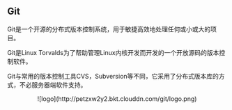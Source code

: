 ## Git

Git是一个开源的分布式版本控制系统，用于敏捷高效地处理任何或小或大的项目。

Git是Linux Torvalds为了帮助管理Linux内核开发而开发的一个开放源码的版本控制软件。

Git与常用的版本控制工具CVS，Subversion等不同，它采用了分布式版本库的方式，不必服务器端软件支持。


<div align="center">![logo](http://petzxw2y2.bkt.clouddn.com/git/logo.png)